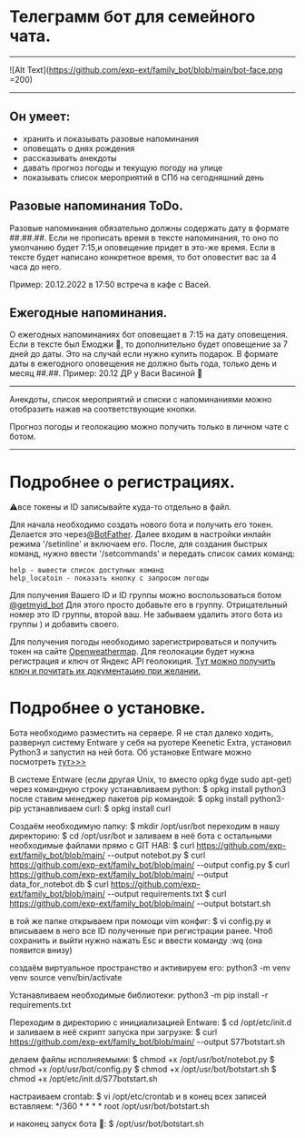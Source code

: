 # Телеграмм бот для семейного чата.
***

![Alt Text](https://github.com/exp-ext/family_bot/blob/main/bot-face.png =200) 

***

## Он умеет:
- хранить и показывать разовые напоминания
- оповещать о днях рождения
- раcсказывать анекдоты
- давать прогноз погоды и текущую погоду на улице
- показывать список мероприятий в СПб на сегодняшний день

## Разовые напоминания ToDo.
Разовые напоминания обязательно должны содержать дату в формате ##.##.##. Если не прописать время в тексте напоминания, то оно по умолчанию будет
7:15,и оповещение придет в это-же время. Если в тексте будет написано конкретное время, то бот оповестит вас за 4 часа до него.

Пример: 20.12.2022 в 17:50 встреча в кафе с Васей.

## Ежегодные напоминания.

О ежегодных напоминаниях бот оповещает в 7:15 на дату оповещения. Если в
тексте был Емоджи 🎁, то дополнительно будет оповещение за 7 дней до даты.
Это на случай если нужно купить подарок. В формате даты в ежегодного
оповещения не должно быть года, только день и месяц ##.##.
Пример: 20.12 ДР у Васи Васиной 🎁

***
Анекдоты, список мероприятий и списки с напоминаниями можно отобразить
нажав на соответствующие кнопки.

Прогноз погоды и геолокацию можно получить только в личном чате с ботом.
***
# Подробнее о регистрациях.

⚠️все токены и ID записывайте куда-то отдельно в файл.

Для начала необходимо создать нового бота и получить его токен. Делается это
через[@BotFather](https://t.me/BotFather). Далее входим в настройки инлайн
режима '/setinline' и включаем его.
После, для создания быстрых команд, нужно ввести '/setcommands' и передать
список самих команд:

    help - вывести список доступных команд
    help_locatoin - показать кнопку с запросом погоды

Для получения Вашего ID и ID группы можно воспользоваться ботом [@getmyid_bot](https://t.me/BotFather)
Для этого просто добавьте его в группу. Отрицательный номер это ID группы,
второй ваш. Не забываем удалить этого бота из группы ) и добавить своего.

Для получения погоды необходимо зарегистрироваться и получить токен на сайте
[Openweathermap](https://home.openweathermap.org/api_keys).
Для геолокации будет нужна регистрация и ключ от Яндекс API геолокиция.
[Тут можно получить ключ и почитать их документацию при желании.](https://yandex.ru/dev/maps/geocoder/)

# Подробнее о установке.

Бота необходимо разместить на сервере. Я не стал далеко ходить, развернул
систему Entware у себя на руотере Keenetic Extra, установил Python3 и
запустил на ней бота. Об установке Entware можно посмотреть [тут>>>](https://help.keenetic.com/hc/ru/articles/360021214160)

В системе Entware (если другая Unix, то вместо opkg буде sudo apt-get)
через командную строку устанавливаем python:
$ opkg install python3
после ставим менеджер пакетов pip командой:
$ opkg install python3-pip
устанавливаем curl:
$ opkg install curl

Создаём необходимую папку:
$ mkdir /opt/usr/bot
переходим в нашу директорию:
$ cd /opt/usr/bot
и заливаем в неё бота с остальными необходимые файлами прямо с GIT HAB:
$ curl https://github.com/exp-ext/family_bot/blob/main/ --output notebot.py
$ curl https://github.com/exp-ext/family_bot/blob/main/ --output config.py
$ curl https://github.com/exp-ext/family_bot/blob/main/ --output data_for_notebot.db
$ curl https://github.com/exp-ext/family_bot/blob/main/ --output requirements.txt
$ curl https://github.com/exp-ext/family_bot/blob/main/ --output botstart.sh

в той же папке открываем при помощи vim конфиг:
$ vi config.py
и вписываем в него все ID полученные при регистрации ранее.
Чтоб сохранить и выйти нужно нажать Esc и ввести команду :wq (она появится внизу)

создаём виртуальное пространство и активируем его:
python3 -m venv venv
source venv/bin/activate

Устанавливаем необходимые библиотеки:
python3 -m pip install -r requirements.txt

Переходим в директорию с инициализацией Entware:
$ cd /opt/etc/init.d
и заливаем в неё скрипт запуска при загрузке:
$ curl https://github.com/exp-ext/family_bot/blob/main/ --output S77botstart.sh

делаем файлы исполняемыми:
$ chmod +x /opt/usr/bot/notebot.py
$ chmod +x /opt/usr/bot/config.py
$ chmod +x /opt/usr/bot/botstart.sh
$ chmod +x /opt/etc/init.d/S77botstart.sh

настраиваем crontab:
$ vi /opt/etc/crontab
    и в конец всех записей вставляем:
    */360 * * * * root /opt/usr/bot/botstart.sh

и наконец запуск бота 🚀:
$ /opt/usr/bot/botstart.sh
